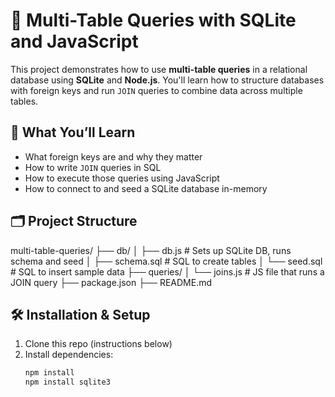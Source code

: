 # 🧠 Multi-Table Queries with SQLite and JavaScript

This project demonstrates how to use **multi-table queries** in a relational database using **SQLite** and **Node.js**. You'll learn how to structure databases with foreign keys and run `JOIN` queries to combine data across multiple tables.

## 🚀 What You’ll Learn

- What foreign keys are and why they matter
- How to write `JOIN` queries in SQL
- How to execute those queries using JavaScript
- How to connect to and seed a SQLite database in-memory

## 🗂 Project Structure

multi-table-queries/ 
├── db/ │ 
    ├── db.js # Sets up SQLite DB, runs schema and seed │ 
    ├── schema.sql # SQL to create tables 
    │ └── seed.sql # SQL to insert sample data 
├── queries/ 
    │ └── joins.js # JS file that runs a JOIN query 
├── package.json 
├── README.md


## 🛠 Installation & Setup

1. Clone this repo (instructions below)
2. Install dependencies:
   ```bash
   npm install
   npm install sqlite3
   

